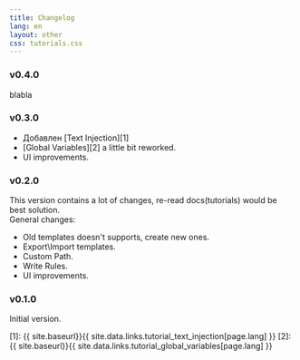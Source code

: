 ```yaml
---
title: Changelog
lang: en
layout: other
css: tutorials.css
---
```


### v0.4.0

blabla

### v0.3.0

* Добавлен [Text Injection][1]
* [Global Variables][2] a little bit reworked.
* UI improvements.

### v0.2.0 

This version contains a lot of changes, re-read docs(tutorials) would be best solution.<br>
General changes:

* Old templates doesn't supports, create new ones.
* Export\Import templates.
* Custom Path.
* Write Rules.
* UI improvements.

### v0.1.0

Initial version.

[1]: {{ site.baseurl}}{{ site.data.links.tutorial_text_injection[page.lang] }}
[2]: {{ site.baseurl}}{{ site.data.links.tutorial_global_variables[page.lang] }}